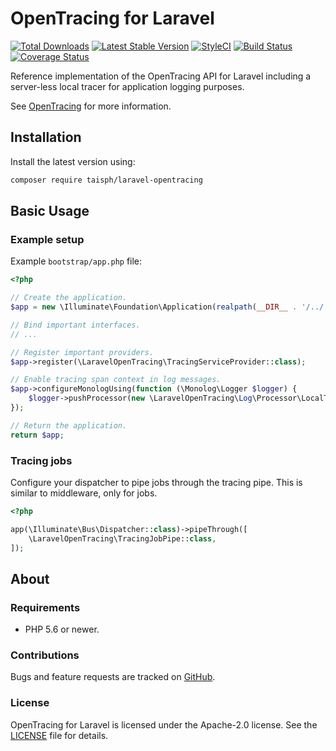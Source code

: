 # OpenTracing for Laravel

[![Total Downloads](https://img.shields.io/packagist/dt/taisph/laravel-opentracing.svg?style=flat-square)](https://packagist.org/packages/taisph/laravel-opentracing)
[![Latest Stable Version](https://img.shields.io/packagist/v/taisph/laravel-opentracing.svg?style=flat-square)](https://packagist.org/packages/taisph/laravel-opentracing)
[![StyleCI](https://github.styleci.io/repos/139591541/shield?style=flat-square&branch=develop)](https://github.styleci.io/repos/139591541)
[![Build Status](https://img.shields.io/travis/taisph/laravel-opentracing/master.svg?style=flat-square)](https://travis-ci.org/taisph/laravel-opentracing)
[![Coverage Status](https://img.shields.io/coveralls/github/taisph/laravel-opentracing/master.svg?style=flat-square)](https://coveralls.io/github/taisph/laravel-opentracing?branch=develop)

Reference implementation of the OpenTracing API for Laravel including a server-less local tracer for application
logging purposes.

See [OpenTracing](http://opentracing.io/) for more information.
 
## Installation

Install the latest version using:

```bash
composer require taisph/laravel-opentracing
```

## Basic Usage

### Example setup

Example `bootstrap/app.php` file:

```php
<?php

// Create the application.
$app = new \Illuminate\Foundation\Application(realpath(__DIR__ . '/../'));

// Bind important interfaces.
// ...

// Register important providers.
$app->register(\LaravelOpenTracing\TracingServiceProvider::class);

// Enable tracing span context in log messages.
$app->configureMonologUsing(function (\Monolog\Logger $logger) {
    $logger->pushProcessor(new \LaravelOpenTracing\Log\Processor\LocalTracerProcessor());
});

// Return the application.
return $app;
```

### Tracing jobs

Configure your dispatcher to pipe jobs through the tracing pipe. This is similar to middleware, only for jobs.

```php
<?php

app(\Illuminate\Bus\Dispatcher::class)->pipeThrough([
    \LaravelOpenTracing\TracingJobPipe::class,
]);
```

## About

### Requirements

- PHP 5.6 or newer.

### Contributions

Bugs and feature requests are tracked on [GitHub](https://github.com/taisph/laravel-opentracing/issues).

### License

OpenTracing for Laravel is licensed under the Apache-2.0 license. See the [LICENSE](LICENSE) file for details.
